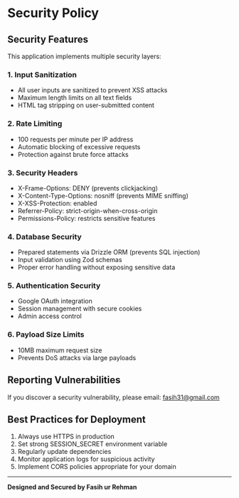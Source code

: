 
# Security Policy

## Security Features

This application implements multiple security layers:

### 1. **Input Sanitization**
- All user inputs are sanitized to prevent XSS attacks
- Maximum length limits on all text fields
- HTML tag stripping on user-submitted content

### 2. **Rate Limiting**
- 100 requests per minute per IP address
- Automatic blocking of excessive requests
- Protection against brute force attacks

### 3. **Security Headers**
- X-Frame-Options: DENY (prevents clickjacking)
- X-Content-Type-Options: nosniff (prevents MIME sniffing)
- X-XSS-Protection: enabled
- Referrer-Policy: strict-origin-when-cross-origin
- Permissions-Policy: restricts sensitive features

### 4. **Database Security**
- Prepared statements via Drizzle ORM (prevents SQL injection)
- Input validation using Zod schemas
- Proper error handling without exposing sensitive data

### 5. **Authentication Security**
- Google OAuth integration
- Session management with secure cookies
- Admin access control

### 6. **Payload Size Limits**
- 10MB maximum request size
- Prevents DoS attacks via large payloads

## Reporting Vulnerabilities

If you discover a security vulnerability, please email: fasih31@gmail.com

## Best Practices for Deployment

1. Always use HTTPS in production
2. Set strong SESSION_SECRET environment variable
3. Regularly update dependencies
4. Monitor application logs for suspicious activity
5. Implement CORS policies appropriate for your domain

---
**Designed and Secured by Fasih ur Rehman**
